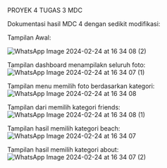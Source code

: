 PROYEK 4 TUGAS 3 MDC

Dokumentasi hasil MDC 4 dengan sedikit modifikasi:


Tampilan Awal:

![WhatsApp Image 2024-02-24 at 16 34 08 (2)](https://github.com/lindasantika08/proyek4mobiletugas3/assets/123919343/e5256bea-237b-42cf-be17-dbbfa0135abd)


Tampilan dashboard menampilakn seluruh foto:
![WhatsApp Image 2024-02-24 at 16 34 07 (1)](https://github.com/lindasantika08/proyek4mobiletugas3/assets/123919343/50e6e81a-4dda-4532-89cb-801b37545594)


Tampilan menu memilih foto berdasarkan kategori:
![WhatsApp Image 2024-02-24 at 16 34 08](https://github.com/lindasantika08/proyek4mobiletugas3/assets/123919343/1a6b48f9-f75d-462d-9ccb-db262a17cdd8)


Tampilan dari memilih kategori friends:
![WhatsApp Image 2024-02-24 at 16 34 08 (1)](https://github.com/lindasantika08/proyek4mobiletugas3/assets/123919343/2f881817-c498-4e9d-bea6-6a256d4d826f)


Tampilan hasil memilih kategori beach:
![WhatsApp Image 2024-02-24 at 16 34 07](https://github.com/lindasantika08/proyek4mobiletugas3/assets/123919343/c9980c7e-deb5-4f8e-9eb7-81f4eec9f8e0)

Tampilan hasil memilih kategori about:
![WhatsApp Image 2024-02-24 at 16 34 07 (2)](https://github.com/lindasantika08/proyek4mobiletugas3/assets/123919343/a2ed813d-0f2f-4170-979d-33f945f593b0)
